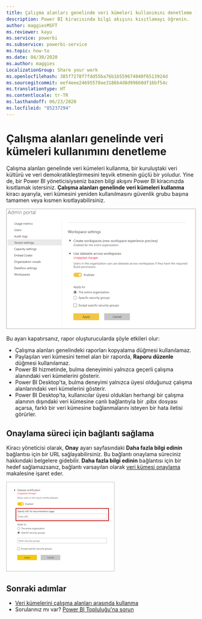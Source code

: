 ```yaml
---
title: Çalışma alanları genelinde veri kümeleri kullanımını denetleme - Power BI
description: Power BI kiracısında bilgi akışını kısıtlamayı öğrenin.
author: maggiesMSFT
ms.reviewer: kayu
ms.service: powerbi
ms.subservice: powerbi-service
ms.topic: how-to
ms.date: 04/30/2020
ms.author: maggies
LocalizationGroup: Share your work
ms.openlocfilehash: 385f7278f7fdd55ba76b1b559674040f6513924d
ms.sourcegitcommit: eef4eee24695570ae3186b4d8d99660df16bf54c
ms.translationtype: HT
ms.contentlocale: tr-TR
ms.lasthandoff: 06/23/2020
ms.locfileid: "85237294"
---
```

# <a name="control-the-use-of-datasets-across-workspaces"></a>Çalışma alanları genelinde veri kümeleri kullanımını denetleme

Çalışma alanları genelinde veri kümeleri kullanma, bir kuruluştaki veri kültürü ve veri demokratikleştirmesini teşvik etmenin güçlü bir yoludur. Yine de, bir Power BI yöneticisiyseniz bazen bilgi akışını Power BI kiracınızda kısıtlamak istersiniz. **Çalışma alanları genelinde veri kümeleri kullanma** kiracı ayarıyla, veri kümesini yeniden kullanılmasını güvenlik grubu başına tamamen veya kısmen kısıtlayabilirsiniz.

![Power BI yöneticisi çalışma alanı ayarları](media/service-datasets-admin-across-workspaces/power-bi-admin-workspace-settings.png)

Bu ayarı kapatırsanız, rapor oluşturucularda şöyle etkileri olur:

- Çalışma alanları genelindeki raporları kopyalama düğmesi kullanılamaz. 
- Paylaşılan veri kümesini temel alan bir raporda, **Raporu düzenle** düğmesi kullanılamaz.
- Power BI hizmetinde, bulma deneyimini yalnızca geçerli çalışma alanındaki veri kümelerini gösterir.
- Power BI Desktop'ta, bulma deneyimi yalnızca üyesi olduğunuz çalışma alanlarındaki veri kümelerini gösterir.
- Power BI Desktop’ta, kullanıcılar üyesi oldukları herhangi bir çalışma alanının dışındaki veri kümesine canlı bağlantıyla bir .pibx dosyası açarsa, farklı bir veri kümesine bağlanmalarını isteyen bir hata iletisi görürler.

## <a name="provide-a-link-for-the-certification-process"></a>Onaylama süreci için bağlantı sağlama

Kiracı yöneticisi olarak, **Onay** ayarı sayfasındaki **Daha fazla bilgi edinin** bağlantısı için bir URL sağlayabilirsiniz.  Bu bağlantı onaylama süreciniz hakkındaki belgelere gidebilir. **Daha fazla bilgi edinin** bağlantısı için bir hedef sağlamazsanız, bağlantı varsayılan olarak [veri kümesi onaylama](service-datasets-certify.md) makalesine işaret eder.

![Veri kümesi onayı - Daha fazla bilgi edinin](media/service-datasets-certify-promote/power-bi-dataset-learn-more-certification.png)

## <a name="next-steps"></a>Sonraki adımlar

- [Veri kümelerini çalışma alanları arasında kullanma](service-datasets-across-workspaces.md)
- Sorularınız mı var? [Power BI Topluluğu'na sorun](https://community.powerbi.com/)
